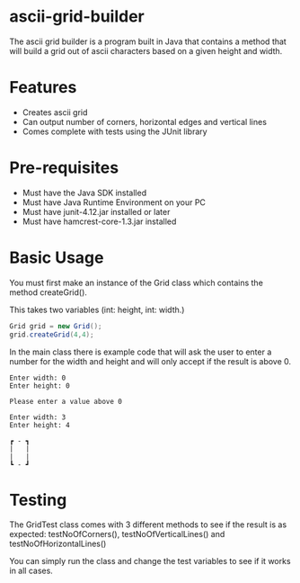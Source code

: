 # ascii-grid-builder

The ascii grid builder is a program built in Java that contains a method that will build a grid out of ascii characters based on a given height and width.

# Features

 - Creates ascii grid
 - Can output number of corners, horizontal edges and vertical lines
 - Comes complete with tests using the JUnit library
 
 # Pre-requisites
  
  - Must have the Java SDK installed
  - Must have Java Runtime Environment on your PC
  - Must have junit-4.12.jar installed or later
  - Must have hamcrest-core-1.3.jar installed
  
  # Basic Usage

You must first make an instance of the Grid class which contains the method createGrid(). 

This takes two variables (int: height, int: width.)

```java
Grid grid = new Grid();
grid.createGrid(4,4);
```

In the main class there is example code that will ask the user to enter a number for the width and height and will only accept if the result is above 0.

```console
Enter width: 0
Enter height: 0

Please enter a value above 0

Enter width: 3
Enter height: 4

┏ - ┓
|   |
|   |
┗ - ┛

```
 
 # Testing
 
 The GridTest class comes with 3 different methods to see if the result is as expected: testNoOfCorners(), testNoOfVerticalLines() and testNoOfHorizontalLines()
 
 You can simply run the class and change the test variables to see if it works in all cases.
  
